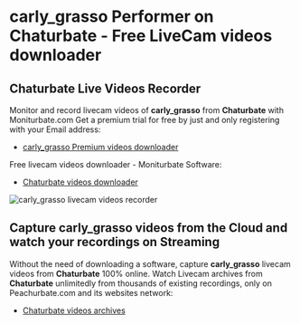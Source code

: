 # carly_grasso Performer on Chaturbate - Free LiveCam videos downloader

## Chaturbate Live Videos Recorder

Monitor and record livecam videos of **carly_grasso** from **Chaturbate** with Moniturbate.com
Get a premium trial for free by just and only registering with your Email address:
* [carly_grasso Premium videos downloader](https://moniturbate.com/request-demo-licence-key.html)

Free livecam videos downloader - Moniturbate Software:
* [Chaturbate videos downloader](https://moniturbate.com/moniturbate-download-software.html)

![carly_grasso livecam videos recorder](https://peachurnet.com/templates/moniturbate-software.png)


## Capture carly_grasso videos from the Cloud and watch your recordings on Streaming

Without the need of downloading a software, capture **carly_grasso** livecam videos from **Chaturbate** 100% online.
Watch Livecam archives from **Chaturbate** unlimitedly from thousands of existing recordings, only on Peachurbate.com and its websites network:
* [Chaturbate videos archives](https://peachurnet.com/)